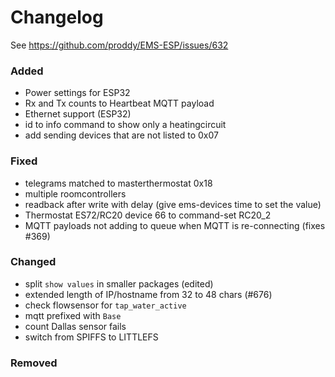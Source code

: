 # Changelog

See https://github.com/proddy/EMS-ESP/issues/632

### Added
- Power settings for ESP32
- Rx and Tx counts to Heartbeat MQTT payload
- Ethernet support (ESP32)
- id to info command to show only a heatingcircuit
- add sending devices that are not listed to 0x07

### Fixed
- telegrams matched to masterthermostat 0x18
- multiple roomcontrollers
- readback after write with delay (give ems-devices time to set the value)
- Thermostat ES72/RC20 device 66 to command-set RC20_2
- MQTT payloads not adding to queue when MQTT is re-connecting (fixes #369)

### Changed
- split `show values` in smaller packages (edited)
- extended length of IP/hostname from 32 to 48 chars (#676)
- check flowsensor for `tap_water_active`
- mqtt prefixed with `Base`
- count Dallas sensor fails
- switch from SPIFFS to LITTLEFS

### Removed

